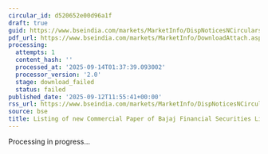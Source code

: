 ```yaml
---
circular_id: d520652e00d96a1f
draft: true
guid: https://www.bseindia.com/markets/MarketInfo/DispNoticesNCirculars.aspx?Noticeid={A2ACB4AB-22FE-4C0D-B0D6-E0A6D9E2C787}&noticeno=20250912-68&dt=09/12/2025&icount=68&totcount=103&flag=0
pdf_url: https://www.bseindia.com/markets/MarketInfo/DownloadAttach.aspx?id=20250912-68&attachedId=
processing:
  attempts: 1
  content_hash: ''
  processed_at: '2025-09-14T01:37:39.093002'
  processor_version: '2.0'
  stage: download_failed
  status: failed
published_date: '2025-09-12T11:55:41+00:00'
rss_url: https://www.bseindia.com/markets/MarketInfo/DispNoticesNCirculars.aspx?Noticeid={A2ACB4AB-22FE-4C0D-B0D6-E0A6D9E2C787}&noticeno=20250912-68&dt=09/12/2025&icount=68&totcount=103&flag=0
source: bse
title: Listing of new Commercial Paper of Bajaj Financial Securities Limited
---
```


Processing in progress...